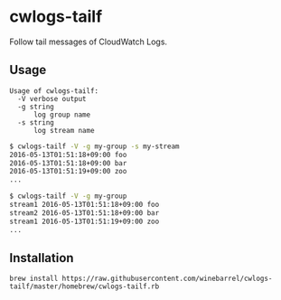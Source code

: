 # cwlogs-tailf

Follow tail messages of CloudWatch Logs.

## Usage

```
Usage of cwlogs-tailf:
  -V verbose output
  -g string
      log group name
  -s string
      log stream name
```

```sh
$ cwlogs-tailf -V -g my-group -s my-stream
2016-05-13T01:51:18+09:00 foo
2016-05-13T01:51:18+09:00 bar
2016-05-13T01:51:19+09:00 zoo
...
```

```sh
$ cwlogs-tailf -V -g my-group
stream1 2016-05-13T01:51:18+09:00 foo
stream2 2016-05-13T01:51:18+09:00 bar
stream1 2016-05-13T01:51:19+09:00 zoo
...
```

## Installation

```
brew install https://raw.githubusercontent.com/winebarrel/cwlogs-tailf/master/homebrew/cwlogs-tailf.rb
```
